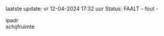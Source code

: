 laatste update: 
vr 12-04-2024 17:32   uur 
Status: FAALT - fout - 
<div class="service R">ipadr</div><div class="service R">schijfruimte</div>